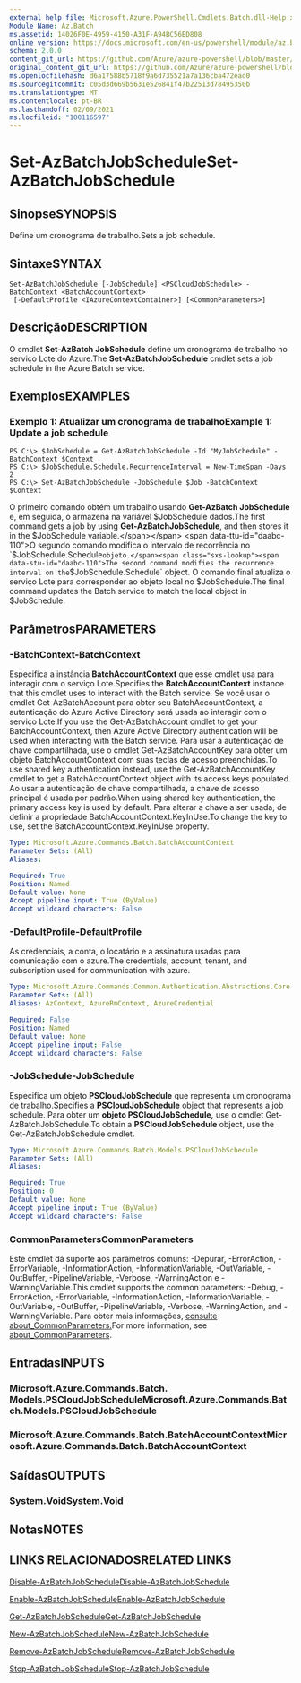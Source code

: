 ```yaml
---
external help file: Microsoft.Azure.PowerShell.Cmdlets.Batch.dll-Help.xml
Module Name: Az.Batch
ms.assetid: 14026F0E-4959-4150-A31F-A94BC56ED808
online version: https://docs.microsoft.com/en-us/powershell/module/az.batch/set-azbatchjobschedule
schema: 2.0.0
content_git_url: https://github.com/Azure/azure-powershell/blob/master/src/Batch/Batch/help/Set-AzBatchJobSchedule.md
original_content_git_url: https://github.com/Azure/azure-powershell/blob/master/src/Batch/Batch/help/Set-AzBatchJobSchedule.md
ms.openlocfilehash: d6a17588b5718f9a6d735521a7a136cba472ead0
ms.sourcegitcommit: c05d3d669b5631e526841f47b22513d78495350b
ms.translationtype: MT
ms.contentlocale: pt-BR
ms.lasthandoff: 02/09/2021
ms.locfileid: "100116597"
---
```

# <span data-ttu-id="daabc-101">Set-AzBatchJobSchedule</span><span class="sxs-lookup"><span data-stu-id="daabc-101">Set-AzBatchJobSchedule</span></span>

## <span data-ttu-id="daabc-102">Sinopse</span><span class="sxs-lookup"><span data-stu-id="daabc-102">SYNOPSIS</span></span>
<span data-ttu-id="daabc-103">Define um cronograma de trabalho.</span><span class="sxs-lookup"><span data-stu-id="daabc-103">Sets a job schedule.</span></span>

## <span data-ttu-id="daabc-104">Sintaxe</span><span class="sxs-lookup"><span data-stu-id="daabc-104">SYNTAX</span></span>

```
Set-AzBatchJobSchedule [-JobSchedule] <PSCloudJobSchedule> -BatchContext <BatchAccountContext>
 [-DefaultProfile <IAzureContextContainer>] [<CommonParameters>]
```

## <span data-ttu-id="daabc-105">Descrição</span><span class="sxs-lookup"><span data-stu-id="daabc-105">DESCRIPTION</span></span>
<span data-ttu-id="daabc-106">O cmdlet **Set-AzBatch JobSchedule** define um cronograma de trabalho no serviço Lote do Azure.</span><span class="sxs-lookup"><span data-stu-id="daabc-106">The **Set-AzBatchJobSchedule** cmdlet sets a job schedule in the Azure Batch service.</span></span>

## <span data-ttu-id="daabc-107">Exemplos</span><span class="sxs-lookup"><span data-stu-id="daabc-107">EXAMPLES</span></span>

### <span data-ttu-id="daabc-108">Exemplo 1: Atualizar um cronograma de trabalho</span><span class="sxs-lookup"><span data-stu-id="daabc-108">Example 1: Update a job schedule</span></span>
```
PS C:\> $JobSchedule = Get-AzBatchJobSchedule -Id "MyJobSchedule" -BatchContext $Context
PS C:\> $JobSchedule.Schedule.RecurrenceInterval = New-TimeSpan -Days 2
PS C:\> Set-AzBatchJobSchedule -JobSchedule $Job -BatchContext $Context
```

<span data-ttu-id="daabc-109">O primeiro comando obtém um trabalho usando **Get-AzBatch JobSchedule** e, em seguida, o armazena na variável $JobSchedule dados.</span><span class="sxs-lookup"><span data-stu-id="daabc-109">The first command gets a job by using **Get-AzBatchJobSchedule**, and then stores it in the $JobSchedule variable.</span></span>
<span data-ttu-id="daabc-110">O segundo comando modifica o intervalo de recorrência no `$JobSchedule.Schedule` objeto.</span><span class="sxs-lookup"><span data-stu-id="daabc-110">The second command modifies the recurrence interval on the `$JobSchedule.Schedule` object.</span></span>
<span data-ttu-id="daabc-111">O comando final atualiza o serviço Lote para corresponder ao objeto local no $JobSchedule.</span><span class="sxs-lookup"><span data-stu-id="daabc-111">The final command updates the Batch service to match the local object in $JobSchedule.</span></span>

## <span data-ttu-id="daabc-112">Parâmetros</span><span class="sxs-lookup"><span data-stu-id="daabc-112">PARAMETERS</span></span>

### <span data-ttu-id="daabc-113">-BatchContext</span><span class="sxs-lookup"><span data-stu-id="daabc-113">-BatchContext</span></span>
<span data-ttu-id="daabc-114">Especifica a instância **BatchAccountContext** que esse cmdlet usa para interagir com o serviço Lote.</span><span class="sxs-lookup"><span data-stu-id="daabc-114">Specifies the **BatchAccountContext** instance that this cmdlet uses to interact with the Batch service.</span></span>
<span data-ttu-id="daabc-115">Se você usar o cmdlet Get-AzBatchAccount para obter seu BatchAccountContext, a autenticação do Azure Active Directory será usada ao interagir com o serviço Lote.</span><span class="sxs-lookup"><span data-stu-id="daabc-115">If you use the Get-AzBatchAccount cmdlet to get your BatchAccountContext, then Azure Active Directory authentication will be used when interacting with the Batch service.</span></span> <span data-ttu-id="daabc-116">Para usar a autenticação de chave compartilhada, use o cmdlet Get-AzBatchAccountKey para obter um objeto BatchAccountContext com suas teclas de acesso preenchidas.</span><span class="sxs-lookup"><span data-stu-id="daabc-116">To use shared key authentication instead, use the Get-AzBatchAccountKey cmdlet to get a BatchAccountContext object with its access keys populated.</span></span> <span data-ttu-id="daabc-117">Ao usar a autenticação de chave compartilhada, a chave de acesso principal é usada por padrão.</span><span class="sxs-lookup"><span data-stu-id="daabc-117">When using shared key authentication, the primary access key is used by default.</span></span> <span data-ttu-id="daabc-118">Para alterar a chave a ser usada, de definir a propriedade BatchAccountContext.KeyInUse.</span><span class="sxs-lookup"><span data-stu-id="daabc-118">To change the key to use, set the BatchAccountContext.KeyInUse property.</span></span>

```yaml
Type: Microsoft.Azure.Commands.Batch.BatchAccountContext
Parameter Sets: (All)
Aliases:

Required: True
Position: Named
Default value: None
Accept pipeline input: True (ByValue)
Accept wildcard characters: False
```

### <span data-ttu-id="daabc-119">-DefaultProfile</span><span class="sxs-lookup"><span data-stu-id="daabc-119">-DefaultProfile</span></span>
<span data-ttu-id="daabc-120">As credenciais, a conta, o locatário e a assinatura usadas para comunicação com o azure.</span><span class="sxs-lookup"><span data-stu-id="daabc-120">The credentials, account, tenant, and subscription used for communication with azure.</span></span>

```yaml
Type: Microsoft.Azure.Commands.Common.Authentication.Abstractions.Core.IAzureContextContainer
Parameter Sets: (All)
Aliases: AzContext, AzureRmContext, AzureCredential

Required: False
Position: Named
Default value: None
Accept pipeline input: False
Accept wildcard characters: False
```

### <span data-ttu-id="daabc-121">-JobSchedule</span><span class="sxs-lookup"><span data-stu-id="daabc-121">-JobSchedule</span></span>
<span data-ttu-id="daabc-122">Especifica um objeto **PSCloudJobSchedule** que representa um cronograma de trabalho.</span><span class="sxs-lookup"><span data-stu-id="daabc-122">Specifies a **PSCloudJobSchedule** object that represents a job schedule.</span></span>
<span data-ttu-id="daabc-123">Para obter um **objeto PSCloudJobSchedule,** use o cmdlet Get-AzBatchJobSchedule.</span><span class="sxs-lookup"><span data-stu-id="daabc-123">To obtain a **PSCloudJobSchedule** object, use the Get-AzBatchJobSchedule cmdlet.</span></span>

```yaml
Type: Microsoft.Azure.Commands.Batch.Models.PSCloudJobSchedule
Parameter Sets: (All)
Aliases:

Required: True
Position: 0
Default value: None
Accept pipeline input: True (ByValue)
Accept wildcard characters: False
```

### <span data-ttu-id="daabc-124">CommonParameters</span><span class="sxs-lookup"><span data-stu-id="daabc-124">CommonParameters</span></span>
<span data-ttu-id="daabc-125">Este cmdlet dá suporte aos parâmetros comuns: -Depurar, -ErrorAction, -ErrorVariable, -InformationAction, -InformationVariable, -OutVariable, -OutBuffer, -PipelineVariable, -Verbose, -WarningAction e -WarningVariable.</span><span class="sxs-lookup"><span data-stu-id="daabc-125">This cmdlet supports the common parameters: -Debug, -ErrorAction, -ErrorVariable, -InformationAction, -InformationVariable, -OutVariable, -OutBuffer, -PipelineVariable, -Verbose, -WarningAction, and -WarningVariable.</span></span> <span data-ttu-id="daabc-126">Para obter mais informações, [consulte about_CommonParameters.](http://go.microsoft.com/fwlink/?LinkID=113216)</span><span class="sxs-lookup"><span data-stu-id="daabc-126">For more information, see [about_CommonParameters](http://go.microsoft.com/fwlink/?LinkID=113216).</span></span>

## <span data-ttu-id="daabc-127">Entradas</span><span class="sxs-lookup"><span data-stu-id="daabc-127">INPUTS</span></span>

### <span data-ttu-id="daabc-128">Microsoft.Azure.Commands.Batch. Models.PSCloudJobSchedule</span><span class="sxs-lookup"><span data-stu-id="daabc-128">Microsoft.Azure.Commands.Batch.Models.PSCloudJobSchedule</span></span>

### <span data-ttu-id="daabc-129">Microsoft.Azure.Commands.Batch.BatchAccountContext</span><span class="sxs-lookup"><span data-stu-id="daabc-129">Microsoft.Azure.Commands.Batch.BatchAccountContext</span></span>

## <span data-ttu-id="daabc-130">Saídas</span><span class="sxs-lookup"><span data-stu-id="daabc-130">OUTPUTS</span></span>

### <span data-ttu-id="daabc-131">System.Void</span><span class="sxs-lookup"><span data-stu-id="daabc-131">System.Void</span></span>

## <span data-ttu-id="daabc-132">Notas</span><span class="sxs-lookup"><span data-stu-id="daabc-132">NOTES</span></span>

## <span data-ttu-id="daabc-133">LINKS RELACIONADOS</span><span class="sxs-lookup"><span data-stu-id="daabc-133">RELATED LINKS</span></span>

[<span data-ttu-id="daabc-134">Disable-AzBatchJobSchedule</span><span class="sxs-lookup"><span data-stu-id="daabc-134">Disable-AzBatchJobSchedule</span></span>](./Disable-AzBatchJobSchedule.md)

[<span data-ttu-id="daabc-135">Enable-AzBatchJobSchedule</span><span class="sxs-lookup"><span data-stu-id="daabc-135">Enable-AzBatchJobSchedule</span></span>](./Enable-AzBatchJobSchedule.md)

[<span data-ttu-id="daabc-136">Get-AzBatchJobSchedule</span><span class="sxs-lookup"><span data-stu-id="daabc-136">Get-AzBatchJobSchedule</span></span>](./Get-AzBatchJobSchedule.md)

[<span data-ttu-id="daabc-137">New-AzBatchJobSchedule</span><span class="sxs-lookup"><span data-stu-id="daabc-137">New-AzBatchJobSchedule</span></span>](./New-AzBatchJobSchedule.md)

[<span data-ttu-id="daabc-138">Remove-AzBatchJobSchedule</span><span class="sxs-lookup"><span data-stu-id="daabc-138">Remove-AzBatchJobSchedule</span></span>](./Remove-AzBatchJobSchedule.md)

[<span data-ttu-id="daabc-139">Stop-AzBatchJobSchedule</span><span class="sxs-lookup"><span data-stu-id="daabc-139">Stop-AzBatchJobSchedule</span></span>](./Stop-AzBatchJobSchedule.md)


